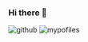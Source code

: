 ### Hi there 👋

![github](https://img.shields.io/badge/GitHub-100000?style=for-the-badge&logo=github&logoColor=white)
![mypofiles](https://github-readme-stats.vercel.app/api?yanghyeyeon={yanghyeyeon}&theme=blue-green)
